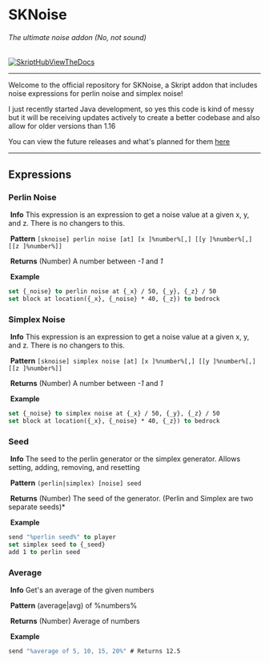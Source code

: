 
# SKNoise

###### The ultimate noise addon (No, not sound)

[![SkriptHubViewTheDocs](http://skripthub.net/static/addon/ViewTheDocsButton.png)](http://skripthub.net/docs/?addon=SKNoise)

---

Welcome to the official repository for SKNoise, a Skript addon that includes noise expressions for perlin noise and simplex noise!

I just recently started Java development, so yes this code is kind of messy but it will be receiving updates actively to create a better codebase and also allow for older versions than 1.16

You can view the future releases and what's planned for them [here](https://github.com/ReportCardsMC/SKNoise/projects/1)

---

## Expressions

### Perlin Noise

​	**Info** This expression is an expression to get a noise value at a given x, y, and z. There is no changers to this.

​	**Pattern** `[sknoise] perlin noise [at] [x ]%number%[,] [[y ]%number%[,] [[z ]%number%]]`

​	**Returns** (Number) A number between *-1* and *1*

​	**Example** 

```vb
set {_noise} to perlin noise at {_x} / 50, {_y}, {_z} / 50
set block at location({_x}, {_noise} * 40, {_z}) to bedrock
```

### Simplex Noise

​	**Info** This expression is an expression to get a noise value at a given x, y, and z. There is no changers to this.

​	**Pattern** `[sknoise] simplex noise [at] [x ]%number%[,] [[y ]%number%[,] [[z ]%number%]]`

​	**Returns** (Number) A number between *-1* and *1*

​	**Example** 

```vb
set {_noise} to simplex noise at {_x} / 50, {_y}, {_z} / 50
set block at location({_x}, {_noise} * 40, {_z}) to bedrock
```

### Seed

​	**Info** The seed to the perlin generator or the simplex generator. Allows setting, adding, removing, and resetting

​	**Pattern** `(perlin|simplex) [noise] seed`

​	**Returns** (Number) The seed of the generator. (Perlin and Simplex are two separate seeds)*

​	**Example** 

```vb
send "%perlin seed%" to player
set simplex seed to {_seed}
add 1 to perlin seed
```

### Average

​	**Info** Get's an average of the given numbers

​	**Pattern** (average|avg) of %numbers%

​	**Returns** (Number) Average of numbers

​	**Example** 

```vb
send "%average of 5, 10, 15, 20%" # Returns 12.5
```

### 
